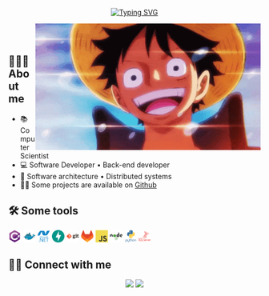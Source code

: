 <div align="center">

  [![Typing SVG](https://readme-typing-svg.herokuapp.com?font=Inconsolata&size=28&duration=2000&pause=600&color=53F0ADFB&center=true&random=false&width=480&height=100&lines=Hello!%F0%9F%91%8B;I'm+C%C3%A9sar%2C+wellcome+to+my+page%E2%9C%A8)](https://git.io/typing-svg)

 
  <img align="right" src="https://raw.githubusercontent.com/cesarfigueredojr/cesarfigueredojr/main/assets/luffy.gif" alt="Coder GIF" width="450"/>

<br><br>
<h2 align="left">👨🏻‍💻 About me </h2>
  <ul align="left">
      <li>📚 Computer Scientist </li>
      <li>💻 Software Developer • Back-end developer </li>
      <li>📖 Software architecture • Distributed systems</li>
      <li>👨‍💻 Some projects are available on <a href="https://github.com/cesarfigueredojr">Github</a></li>
  </ul>

<h2 align="left">🛠️ Some tools</h2>
<p align="left">
  <img src="https://raw.githubusercontent.com/devicons/devicon/master/icons/csharp/csharp-original.svg" alt="java" width="25" height="25" />
  <img src="https://raw.githubusercontent.com/devicons/devicon/master/icons/docker/docker-original.svg" alt="javascript" width="25" height="25" />
  <img src="https://raw.githubusercontent.com/devicons/devicon/master/icons/dot-net/dot-net-plain-wordmark.svg" alt="typescript" width="25" height="25" />
  <img src="https://raw.githubusercontent.com/devicons/devicon/master/icons/fastapi/fastapi-original.svg" alt=".NET" width="25" height="25" />
  <img src="https://raw.githubusercontent.com/devicons/devicon/master/icons/git/git-original-wordmark.svg" alt="mongodb" width="25" height="25" />
  <img src="https://raw.githubusercontent.com/devicons/devicon/master/icons/gitlab/gitlab-original.svg" alt="mysql" width="25" height="25" />
  <img src="https://raw.githubusercontent.com/devicons/devicon/master/icons/javascript/javascript-original.svg" alt="redis" width="25" height="25" />
  <img src="https://raw.githubusercontent.com/devicons/devicon/master/icons/nodejs/nodejs-original-wordmark.svg" alt="nodejs" width="25" height="25" />
  <img src="https://raw.githubusercontent.com/devicons/devicon/master/icons/python/python-original-wordmark.svg" alt="python" width="25" height="25" />
  <img src="https://raw.githubusercontent.com/devicons/devicon/master/icons/microsoftsqlserver/microsoftsqlserver-plain-wordmark.svg" alt="nginx" width="25" height="25" />
</p>

<h2 align="left">🤜🤛 Connect with me</h2>
<div align="center"> 
  <a href = "mailto:cesarfigueredojr@gmail.com"><img src="https://img.shields.io/badge/-Gmail-%23333?style=for-the-badge&logo=gmail&logoColor=white" target="_blank"></a>
  <a href="https://www.linkedin.com/in/cesarfigueredojr" target="_blank"><img src="https://img.shields.io/badge/-LinkedIn-%230077B5?style=for-the-badge&logo=linkedin&logoColor=white" target="_blank"></a> 
  
</div>
  
</div>

</div>